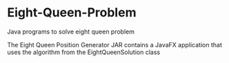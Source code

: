 # Eight-Queen-Problem
Java programs to solve eight queen problem

The Eight Queen Position Generator JAR contains a JavaFX application
that uses the algorithm from the EightQueenSolution class
